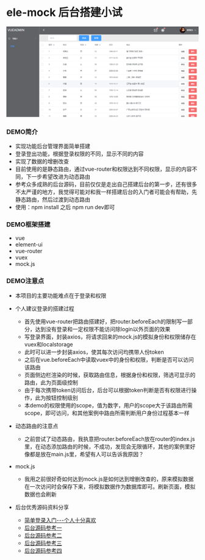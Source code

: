 # ele-mock 后台搭建小试
![](outlook.png)
### DEMO简介
- 实现功能后台管理界面简单搭建
- 登录登出功能，根据登录权限的不同，显示不同的内容
- 实现了数据的增删改查
- 目前使用的是静态路由，通过vue-router和权限达到不同权限，显示的内容不同，下一步希望改进为动态路由
- 参考众多成熟的后台源码，目前仅仅是走出自己搭建后台的第一步，还有很多不太严谨的地方，我觉得可能对和我一样搭建后台的入门者可能会有帮助，先静态路由，然后过渡到动态路由
- 使用：npm install 之后 npm run dev即可
### DEMO框架搭建
- vue
- element-ui
- vue-router
- vuex
- mock.js
### DEMO注意点
- 本项目的主要功能难点在于登录和权限
- 个人建议登录的搭建过程
    - 首先使用vue-router把路由搭建好，把router.beforeEach的限制写一部分，达到没有登录和一定权限不能访问除login以外页面的效果
    - 写登录界面，封装axios，将请求回来的mock.js的模拟身份和权限储存在vuex和localstorage
    - 此时可以进一步封装axios，使其每次访问均携带人份token
    - 之后在vue.beforeEach中读取vuex中的身份和权限，判断是否可以访问该路由
    - 页面侧边栏渲染的时候，获取路由信息，根据身份和权限，筛选可显示的路由，此为页面级控制
    - 由于每次携带token访问后台，后台可以根据token判断是否有权限进行操作，此为按钮控制级别
    - 本demo的权限使用的scope，值为数字，用户的scope大于该路由所需scope，即可访问，和其他案例中路由所需判断用户身份过程基本一样

- 动态路由的注意点
    - 之前尝试了动态路由，我执意把router.beforeEach放在router的index.js里，在动态添加路由的时候，不成功，发现会无限循环，其他的案例里好像都是放在main.js里，希望有人可以告诉我原因？
- mock.js
    - 我用之前很好奇如何达到mock.js是如何达到增删改查的，原来模拟数据在一次访问时会保存下来，将模拟数据作为数据库即可。刷新页面，模拟数据也会刷新
- 后台优秀源码资料分享
    - [简单登录入门---个人十分喜欢](https://github.com/superman66/vue-axios-github)
    - [后台源码参考一](https://blog.csdn.net/harsima/article/details/77949448)
    - [后台源码参考二](https://segmentfault.com/a/1190000009506097)
    - [后台源码参考三](https://www.cnblogs.com/taylorchen/p/6083099.html)
    - [后台源码参考四](https://github.com/lin-xin/vue-manage-system)
